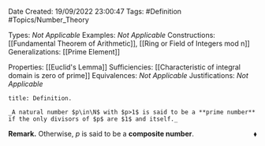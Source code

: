 <div class="topSpace"></div>

Date Created: 19/09/2022 23:00:47
Tags: #Definition #Topics/Number_Theory

Types: _Not Applicable_
Examples: _Not Applicable_
Constructions: [[Fundamental Theorem of Arithmetic]], [[Ring or Field of Integers mod n]]
Generalizations: [[Prime Element]]

Properties: [[Euclid's Lemma]]
Sufficiencies: [[Characteristic of integral domain is zero of prime]]
Equivalences: _Not Applicable_
Justifications: _Not Applicable_

``` ad-Definition
title: Definition.

_A natural number $p\in\N$ with $p>1$ is said to be a **prime number** if the only divisors of $p$ are $1$ and itself._

```

**Remark.** Otherwise, $p$ is said to be a **composite number**.<span style="float:right;">$\blacklozenge$</span>
